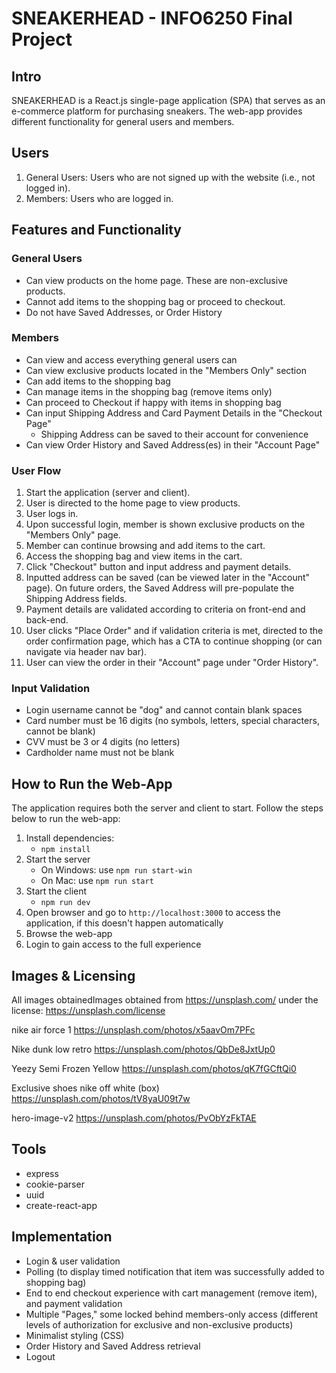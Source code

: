 # SNEAKERHEAD - INFO6250 Final Project

## Intro

SNEAKERHEAD is a React.js single-page application (SPA) that serves as an e-commerce platform for purchasing sneakers. The web-app provides different functionality for general users and members.

## Users

1. General Users: Users who are not signed up with the website (i.e., not logged in).
2. Members: Users who are logged in.

## Features and Functionality
### General Users

- Can view products on the home page. These are non-exclusive products.
- Cannot add items to the shopping bag or proceed to checkout.
- Do not have Saved Addresses, or Order History

### Members

- Can view and access everything general users can
- Can view exclusive products located in the "Members Only" section
- Can add items to the shopping bag
- Can manage items in the shopping bag (remove items only)
- Can proceed to Checkout if happy with items in shopping bag
- Can input Shipping Address and Card Payment Details in the "Checkout Page"
  - Shipping Address can be saved to their account for convenience
- Can view Order History and Saved Address(es) in their "Account Page"

### User Flow

1. Start the application (server and client).
2. User is directed to the home page to view products.
3. User logs in.
4. Upon successful login, member is shown exclusive products on the "Members Only" page.
5. Member can continue browsing and add items to the cart.
6. Access the shopping bag and view items in the cart.
7. Click "Checkout" button and input address and payment details.
8. Inputted address can be saved (can be viewed later in the "Account" page). On future orders, the Saved Address will pre-populate the Shipping Address fields.
9. Payment details are validated according to criteria on front-end and back-end.
10. User clicks "Place Order" and if validation criteria is met, directed to the order confirmation page, which has a CTA to continue shopping (or can navigate via header nav bar).
11. User can view the order in their "Account" page under "Order History".

### Input Validation

- Login username cannot be "dog" and cannot contain blank spaces
- Card number must be 16 digits (no symbols, letters, special characters, cannot be blank)
- CVV must be 3 or 4 digits (no letters)
- Cardholder name must not be blank

## How to Run the Web-App

The application requires both the server and client to start. Follow the steps below to run the web-app:

1. Install dependencies:
   - `npm install`
2. Start the server
   - On Windows: use `npm run start-win`
   - On Mac: use `npm run start`
3. Start the client
   - `npm run dev`
4. Open browser and go to `http://localhost:3000` to access the application, if this doesn't happen automatically
5. Browse the web-app
6. Login to gain access to the full experience

## Images & Licensing

All images obtainedImages obtained from https://unsplash.com/ under the license: https://unsplash.com/license

nike air force 1
https://unsplash.com/photos/x5aavOm7PFc

Nike dunk low retro
https://unsplash.com/photos/QbDe8JxtUp0

Yeezy Semi Frozen Yellow
https://unsplash.com/photos/qK7fGCftQi0

Exclusive shoes
nike off white (box)
https://unsplash.com/photos/tV8yaU09t7w

hero-image-v2
https://unsplash.com/photos/PvObYzFkTAE

## Tools

- express
- cookie-parser
- uuid
- create-react-app

## Implementation
- Login & user validation
- Polling (to display timed notification that item was successfully added to shopping bag)
- End to end checkout experience with cart management (remove item), and payment validation
- Multiple "Pages," some locked behind members-only access (different levels of authorization for exclusive and non-exclusive products)
- Minimalist styling (CSS)
- Order History and Saved Address retrieval
- Logout

